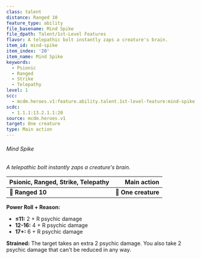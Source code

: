 ```yaml
---
class: talent
distance: Ranged 10
feature_type: ability
file_basename: Mind Spike
file_dpath: Talent/1st-Level Features
flavor: A telepathic bolt instantly zaps a creature's brain.
item_id: mind-spike
item_index: '20'
item_name: Mind Spike
keywords:
  - Psionic
  - Ranged
  - Strike
  - Telepathy
level: 1
scc:
  - mcdm.heroes.v1:feature.ability.talent.1st-level-feature:mind-spike
scdc:
  - 1.1.1:13.2.1.1:20
source: mcdm.heroes.v1
target: One creature
type: Main action
---
```


###### Mind Spike

*A telepathic bolt instantly zaps a creature's brain.*

| **Psionic, Ranged**, **Strike, Telepathy** |     **Main action** |
| ------------------------------------------ | ------------------: |
| **📏 Ranged 10**                           | **🎯 One creature** |

**Power Roll + Reason:**

- **≤11:** 2 + R psychic damage
- **12-16:** 4 + R psychic damage
- **17+:** 6 + R psychic damage

**Strained:** The target takes an extra 2 psychic damage. You also take 2 psychic damage that can't be reduced in any way.
